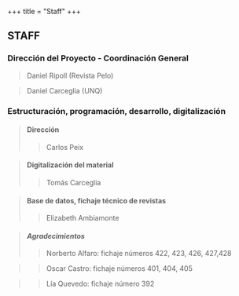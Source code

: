 +++
title = "Staff"
+++

## STAFF

### Dirección del Proyecto - Coordinación General
> Daniel Ripoll (Revista Pelo)

> Daniel Carceglia (UNQ)

### Estructuración, programación, desarrollo, digitalización

> #### **Dirección**
> > Carlos Peix

> #### **Digitalización del material**
> > Tomás Carceglia

> #### **Base de datos, fichaje técnico de revistas**
> > Elizabeth Ambiamonte

> #### ***Agradecimientos*** 
> > Norberto Alfaro: fichaje números 422, 423, 426, 427,428

> > Oscar Castro: fichaje números 401, 404, 405

> > Lía Quevedo: fichaje número 392
